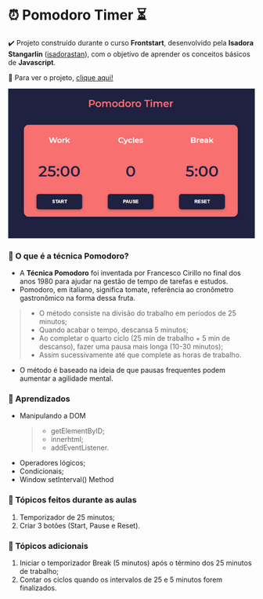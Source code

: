 # :alarm_clock: Pomodoro Timer :hourglass_flowing_sand:

:heavy_check_mark: Projeto construído durante o curso **Frontstart**, desenvolvido pela **Isadora Stangarlin** ([isadorastan](https://github.com/isadorastan)), com o objetivo de aprender  os conceitos básicos de **Javascript**. 

:mag_right: Para ver o projeto, [clique aqui!](https://raissamoreira.github.io/Pomodoro-Timer/)

![Projeto Preview](https://github.com/RaissaMoreira/Pomodoro-Timer/blob/master/assets/Pomodoro-timer.PNG?raw=true)

### :round_pushpin: O que é a técnica Pomodoro?
- A **Técnica Pomodoro** foi inventada por Francesco Cirillo no final dos anos 1980 para ajudar na gestão de tempo de tarefas e estudos. 
- Pomodoro, em italiano, significa tomate, referência ao cronômetro gastronômico na forma dessa fruta. 
>- O método consiste na divisão do trabalho em períodos de 25 minutos;
>- Quando acabar o tempo, descansa 5 minutos;
>- Ao completar o quarto ciclo (25 min de trabalho + 5 min de descanso), fazer uma pausa mais longa (10-30 minutos);
>- Assim sucessivamente até que complete as horas de trabalho. 
- O método é baseado na ideia de que pausas frequentes podem aumentar a agilidade mental.

### :round_pushpin: Aprendizados
- Manipulando a DOM
 	>- getElementByID;
 	>- innerhtml;
 	>- addEventListener.
- Operadores lógicos;
- Condicionais;
- Window setInterval() Method

### :round_pushpin: Tópicos feitos durante as aulas
1) Temporizador de 25 minutos;
2) Criar 3 botões (Start, Pause e Reset).

### :round_pushpin: Tópicos adicionais
1) Iniciar o temporizador Break (5 minutos) após o término dos 25 minutos de trabalho;
2) Contar os ciclos quando os intervalos de 25 e 5 minutos forem finalizados.
